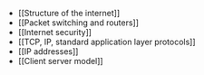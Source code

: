 - [[Structure of the internet]]
- [[Packet switching and routers]]
- [[Internet security]]
- [[TCP, IP, standard application layer protocols]]
- [[IP addresses]]
- [[Client server model]]